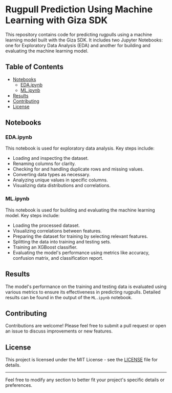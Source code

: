 


# Rugpull Prediction Using Machine Learning with Giza SDK

This repository contains code for predicting rugpulls using a machine learning model built with the Giza SDK. It includes two Jupyter Notebooks: one for Exploratory Data Analysis (EDA) and another for building and evaluating the machine learning model.

## Table of Contents

- [Notebooks](#notebooks)
  - [EDA.ipynb](#edainb)
  - [ML.ipynb](#mlinb)
- [Results](#results)
- [Contributing](#contributing)
- [License](#license)


## Notebooks

### EDA.ipynb

This notebook is used for exploratory data analysis. Key steps include:

- Loading and inspecting the dataset.
- Renaming columns for clarity.
- Checking for and handling duplicate rows and missing values.
- Converting data types as necessary.
- Analyzing unique values in specific columns.
- Visualizing data distributions and correlations.

### ML.ipynb

This notebook is used for building and evaluating the machine learning model. Key steps include:

- Loading the processed dataset.
- Visualizing correlations between features.
- Preparing the dataset for training by selecting relevant features.
- Splitting the data into training and testing sets.
- Training an XGBoost classifier.
- Evaluating the model's performance using metrics like accuracy, confusion matrix, and classification report.

## Results

The model's performance on the training and testing data is evaluated using various metrics to ensure its effectiveness in predicting rugpulls. Detailed results can be found in the output of the `ML.ipynb` notebook.

## Contributing

Contributions are welcome! Please feel free to submit a pull request or open an issue to discuss improvements or new features.

## License

This project is licensed under the MIT License - see the [LICENSE](LICENSE) file for details.

---

Feel free to modify any section to better fit your project's specific details or preferences.
